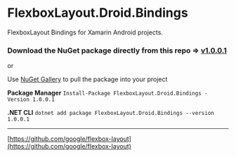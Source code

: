 # FlexboxLayout.Droid.Bindings

FlexboxLayout Bindings for Xamarin Android projects.

### Download the NuGet package directly from this repo => [v1.0.0.1](https://github.com/rf43/FlexboxLayout.Droid.Bindings/blob/master/FlexboxLayout.Droid.Bindings/FlexboxLayout.Droid.Bindings/bin/Release/FlexboxLayout.Droid.Bindings.1.0.0.1.nupkg)

or

Use [NuGet Gallery](https://www.nuget.org/packages/FlexboxLayout.Droid.Bindings/) to pull the package into your project

**Package Manager**
`Install-Package FlexboxLayout.Droid.Bindings -Version 1.0.0.1`

**.NET CLI**
`dotnet add package FlexboxLayout.Droid.Bindings --version 1.0.0.1`

---

[https://github.com/google/flexbox-layout](https://github.com/google/flexbox-layout)
